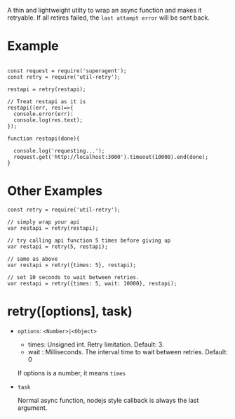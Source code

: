 A thin and lightweight utilty to wrap an async function and makes it retryable. If all retires failed, the `last attampt error` will be sent back. 

# Example
```

const request = require('superagent');
const retry = require('util-retry');

restapi = retry(restapi);

// Treat restapi as it is 
restapi((err, res)=>{
  console.error(err):
  console.log(res.text);
});

function restapi(done){

  console.log('requesting...');
  request.get('http://localhost:3000').timeout(10000).end(done);
}

```


# Other Examples

```
const retry = require('util-retry');

// simply wrap your api
var restapi = retry(restapi);

// try calling api function 5 times before giving up
var restapi = retry(5, restapi);

// same as above
var restapi = retry({times: 5}, restapi);

// set 10 seconds to wait between retries.
var restapi = retry({times: 5, wait: 10000}, restapi);

```


# retry([options], task)

- `options`: `<Number>|<Object>`
  - times: Unsigned int. Retry limitation. Default: 3.
  - wait : Milliseconds. The interval time to wait between retries. Default: 0
  
  If options is a number, it means `times`
  
- `task`

  Normal async function, nodejs style callback is always the last argument.
 